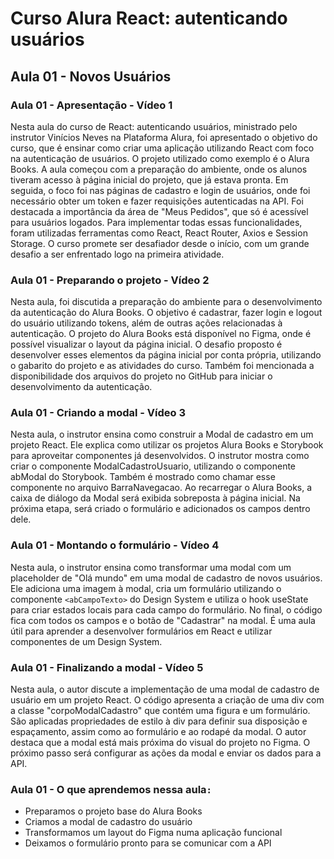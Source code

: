 # Curso Alura React: autenticando usuários

## Aula 01 - Novos Usuários

### Aula 01 - Apresentação - Vídeo 1

Nesta aula do curso de React: autenticando usuários, ministrado pelo instrutor Vinícios Neves na Plataforma Alura, foi apresentado o objetivo do curso, que é ensinar como criar uma aplicação utilizando React com foco na autenticação de usuários. O projeto utilizado como exemplo é o Alura Books. A aula começou com a preparação do ambiente, onde os alunos tiveram acesso à página inicial do projeto, que já estava pronta. Em seguida, o foco foi nas páginas de cadastro e login de usuários, onde foi necessário obter um token e fazer requisições autenticadas na API. Foi destacada a importância da área de "Meus Pedidos", que só é acessível para usuários logados. Para implementar todas essas funcionalidades, foram utilizadas ferramentas como React, React Router, Axios e Session Storage. O curso promete ser desafiador desde o início, com um grande desafio a ser enfrentado logo na primeira atividade.

### Aula 01 - Preparando o projeto - Vídeo 2

Nesta aula, foi discutida a preparação do ambiente para o desenvolvimento da autenticação do Alura Books. O objetivo é cadastrar, fazer login e logout do usuário utilizando tokens, além de outras ações relacionadas à autenticação. O projeto do Alura Books está disponível no Figma, onde é possível visualizar o layout da página inicial. O desafio proposto é desenvolver esses elementos da página inicial por conta própria, utilizando o gabarito do projeto e as atividades do curso. Também foi mencionada a disponibilidade dos arquivos do projeto no GitHub para iniciar o desenvolvimento da autenticação.

### Aula 01 - Criando a modal - Vídeo 3

Nesta aula, o instrutor ensina como construir a Modal de cadastro em um projeto React. Ele explica como utilizar os projetos Alura Books e Storybook para aproveitar componentes já desenvolvidos. O instrutor mostra como criar o componente ModalCadastroUsuario, utilizando o componente abModal do Storybook. Também é mostrado como chamar esse componente no arquivo BarraNavegacao. Ao recarregar o Alura Books, a caixa de diálogo da Modal será exibida sobreposta à página inicial. Na próxima etapa, será criado o formulário e adicionados os campos dentro dele.

### Aula 01 - Montando o formulário - Vídeo 4

Nesta aula, o instrutor ensina como transformar uma modal com um placeholder de "Olá mundo" em uma modal de cadastro de novos usuários. Ele adiciona uma imagem à modal, cria um formulário utilizando o componente `<abCampoTexto>` do Design System e utiliza o hook useState para criar estados locais para cada campo do formulário. No final, o código fica com todos os campos e o botão de "Cadastrar" na modal. É uma aula útil para aprender a desenvolver formulários em React e utilizar componentes de um Design System.

### Aula 01 - Finalizando a modal - Vídeo 5

Nesta aula, o autor discute a implementação de uma modal de cadastro de usuário em um projeto React. O código apresenta a criação de uma div com a classe "corpoModalCadastro" que contém uma figura e um formulário. São aplicadas propriedades de estilo à div para definir sua disposição e espaçamento, assim como ao formulário e ao rodapé da modal. O autor destaca que a modal está mais próxima do visual do projeto no Figma. O próximo passo será configurar as ações da modal e enviar os dados para a API.

### Aula 01 - O que aprendemos nessa aula`:`

- Preparamos o projeto base do Alura Books
- Criamos a modal de cadastro do usuário
- Transformamos um layout do Figma numa aplicação funcional
- Deixamos o formulário pronto para se comunicar com a API

